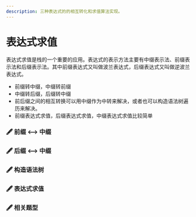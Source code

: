 ```yaml
---
description: 三种表达式的的相互转化和求值算法实现。
---
```


# 表达式求值

表达式求值是栈的一个重要的应用。表达式的表示方法主要有中缀表示法、前缀表示法和后缀表示法。其中前缀表达式又叫做波兰表达式，后缀表达式又叫做逆波兰表达式。

* 前缀转中缀，中缀转前缀
* 中缀转后缀，后缀转中缀
* 前后缀之间的相互转换可以用中缀作为中转来解决，或者也可以构造语法树遍历来解决。
* 前缀表达式求值，后缀表达式求值，中缀表达式求值比较简单

### 🖋 前缀 &lt;--&gt; 中缀

### 🖋 后缀 &lt;--&gt; 中缀

### 🖋 构造语法树

### 🖋 表达式求值

### 🖋 相关题型



